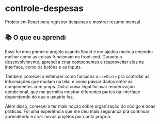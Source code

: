 # controle-despesas
Projeto em React para registrar despesas e mostrar resumo mensal

## 📚 O que eu aprendi

Esse foi meu primeiro projeto usando React e me ajudou muito a entender melhor como as coisas funcionam no front-end. Durante o desenvolvimento, aprendi a criar componentes e reaproveitar eles na interface, como os botões e os inputs.

Também comecei a entender como funciona o `useState` pra controlar as informações que mudam na tela, e como passar dados entre os componentes com props. Outra coisa legal foi usar renderização condicional, que me permitiu mostrar diferentes partes da interface dependendo do que o usuário faz.

Além disso, comecei a ter mais noção sobre organização do código e boas práticas. Foi uma experiência que me deu mais segurança pra continuar aprendendo e criar novos projetos por conta própria.

